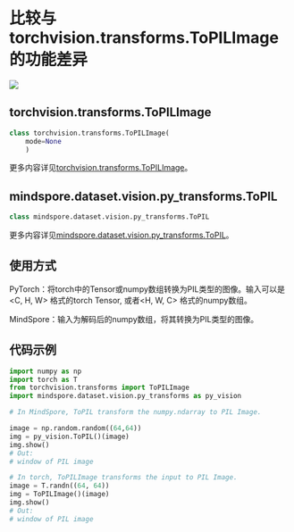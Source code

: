 ﻿# 比较与torchvision.transforms.ToPILImage的功能差异

<a href="https://gitee.com/mindspore/docs/blob/master/docs/mindspore/source_zh_cn/note/api_mapping/pytorch_diff/ToPIL.md" target="_blank"><img src="https://mindspore-website.obs.cn-north-4.myhuaweicloud.com/website-images/master/resource/_static/logo_source.png"></a>

## torchvision.transforms.ToPILImage

```python
class torchvision.transforms.ToPILImage(
    mode=None
    )
```

更多内容详见[torchvision.transforms.ToPILImage](https://pytorch.org/vision/0.10/transforms.html#torchvision.transforms.ToPILImage)。

## mindspore.dataset.vision.py_transforms.ToPIL

```python
class mindspore.dataset.vision.py_transforms.ToPIL
```

更多内容详见[mindspore.dataset.vision.py_transforms.ToPIL](https://mindspore.cn/docs/api/zh-CN/master/api_python/dataset_vision/mindspore.dataset.vision.py_transforms.ToPIL.html#mindspore.dataset.vision.py_transforms.ToPIL)。

## 使用方式

PyTorch：将torch中的Tensor或numpy数组转换为PIL类型的图像。输入可以是<C, H, W> 格式的torch Tensor, 或者<H, W, C> 格式的numpy数组。

MindSpore：输入为解码后的numpy数组，将其转换为PIL类型的图像。

## 代码示例

```python
import numpy as np
import torch as T
from torchvision.transforms import ToPILImage
import mindspore.dataset.vision.py_transforms as py_vision

# In MindSpore, ToPIL transform the numpy.ndarray to PIL Image.

image = np.random.random((64,64))
img = py_vision.ToPIL()(image)
img.show()
# Out:
# window of PIL image

# In torch, ToPILImage transforms the input to PIL Image.
image = T.randn((64, 64))
img = ToPILImage()(image)
img.show()
# Out:
# window of PIL image
```
